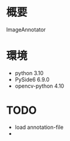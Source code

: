 # 概要
ImageAnnotator

# 環境
+ python 3.10
+ PySide6 6.9.0
+ opencv-python 4.10

# TODO
+ load annotation-file
+ 
